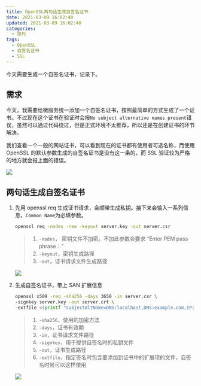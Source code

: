 ```yaml
---
title: OpenSSL两句话生成自签名证书
date: 2021-03-09 16:02:40
updated: 2021-03-09 16:02:40
categories:
  - 技巧
tags:
  - OpenSSL
  - 自签名证书
  - SSL
---
```


今天需要生成一个自签名证书，记录下。

<!--more-->

## 需求

今天，我需要给微服务统一添加一个自签名证书，按照最简单的方式生成了一个证书。不过现在这个证书在验证时会报`No subject alternative names present`错误，虽然可以通过代码绕过，但是正式环境不太推荐，所以还是在创建证书的环节解决。

我们查看一个一般的网站证书，可以看到现在的证书都有使用者可选名称，而使用 OpenSSL 的默认参数生成的自签名证书是没有这一条的，而 SSL 验证较为严格的地方就会报上面的错误。

![](https://img.iszy.xyz/20210309172353.png)

## 两句话生成自签名证书

1. 先用 openssl req 生成证书请求，会顺带生成私钥。接下来会输入一系列信息，`Common Name`为必填参数。

   ```bash
   openssl req -nodes -new -keyout server.key -out server.csr
   ```

   > 1. `-nodes`， 密钥文件不加密。不加此参数会要求 “Enter PEM pass phrase：”
   > 2. `-keyout`，密钥生成路径
   > 3. `-out`，证书请求文件生成路径

   ![](https://img.iszy.xyz/20210309173008.png)

2. 生成自签名证书，带上 SAN 扩展信息

   ```bash
   openssl x509 -req -sha256 -days 3650 -in server.csr \
   -signkey server.key -out server.crt \
   -extfile <(printf "subjectAltName=DNS:localhost,DNS:example.com,IP:192.168.1.1,IP:127.0.0.1")
   ```

   > 1. `-sha256`，使用的加密方法
   > 2. `-days`，证书有效期
   > 3. `-in`，证书请求文件路径
   > 4. `-signkey`，用于提供自签名时的私钥文件
   > 5. `-out`，证书生成路径
   > 6. `-extfile`，指定签名时包含要添加到证书中的扩展项的文件，自签名时候可以这样使用

   ![](https://img.iszy.xyz/20210309173723.png?x-oss-process=style/big)
